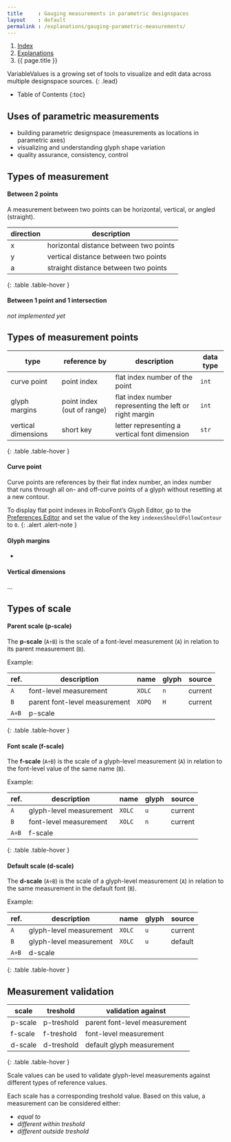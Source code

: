 ```yaml
---
title     : Gauging measurements in parametric designspaces
layout    : default
permalink : /explanations/gauging-parametric-measurements/
---
```


<nav aria-label="breadcrumb">
  <ol class="breadcrumb small">
    <li class="breadcrumb-item"><a href="{{ site.url }}">Index</a></li>
    <li class="breadcrumb-item"><a href="{{ site.url }}/explanations">Explanations</a></li>
    <li class="breadcrumb-item active" aria-current="page">{{ page.title }}</li>
  </ol>
</nav>

VariableValues is a growing set of tools to visualize and edit data across multiple designspace sources.
{: .lead}

* Table of Contents
{:toc}


Uses of parametric measurements
-------------------------------

- building parametric designspace (measurements as locations in parametric axes)
- visualizing and understanding glyph shape variation
- quality assurance, consistency, control


Types of measurement
--------------------

#### Between 2 points

A measurement between two points can be horizontal, vertical, or angled (straight).

| direction | description                            |
|-----------|----------------------------------------|
| x         | horizontal distance between two points |
| y         | vertical distance between two points   |
| a         | straight distance between two points   |
{: .table .table-hover }

#### Between 1 point and 1 intersection

*not implemented yet*


Types of measurement points
----------------------------

| type                | reference by               | description                                              | data type |
|---------------------|----------------------------|----------------------------------------------------------|-----------|
| curve point         | point index                | flat index number of the point                           | `int`     |
| glyph margins       | point index (out of range) | flat index number representing the left or right margin  | `int`     |
| vertical dimensions | short key                  | letter representing a vertical font dimension            | `str`     |
{: .table .table-hover }


#### Curve point

Curve points are references by their flat index number, an index number that runs through all on- and off-curve points of a glyph without resetting at a new contour.

To display flat point indexes in RoboFont’s Glyph Editor, go to the [Preferences Editor](#) and set the value of the key `indexesShouldFollowContour` to `0`.
{: .alert .alert-note }

#### Glyph margins

-

#### Vertical dimensions

...


Types of scale
--------------

#### Parent scale (p-scale)

The **p-scale** (`A÷B`) is the scale of a font-level measurement (`A`) in relation to its parent measurement (`B`).

Example:

| ref.    | description                   | name   | glyph | source  |
|---------|-------------------------------|--------|-------|---------|
| `A`     | font-level measurement        | `XOLC` | `n`   | current |
| `B`     | parent font-level measurement | `XOPQ` | `H`   | current |
| `A÷B`   | p-scale                       |        |       |         |
{: .table .table-hover }

#### Font scale (f-scale)

The **f-scale** (`A÷B`) is the scale of a glyph-level measurement (`A`) in relation to the font-level value of the same name (`B`).

Example:

| ref.    | description             | name   | glyph | source  |
|---------|-------------------------|--------|-------|---------|
| `A`     | glyph-level measurement | `XOLC` | `u`   | current |
| `B`     | font-level measurement  | `XOLC` | `n`   | current |
| `A÷B`   | f-scale                 |        |       |         |
{: .table .table-hover }

#### Default scale (d-scale)

The **d-scale** (`A÷B`) is the scale of a glyph-level measurement (`A`) in relation to the same measurement in the default font (`B`).

Example:

| ref.    | description             | name   | glyph | source  |
|---------|-------------------------|--------|-------|---------|
| `A`     | glyph-level measurement | `XOLC` | `u`   | current |
| `B`     | glyph-level measurement | `XOLC` | `u`   | default |
| `A÷B`   | d-scale                 |        |       |         |
{: .table .table-hover }


Measurement validation
----------------------

| scale   | treshold   | validation against            |
|---------|------------|-------------------------------|
| p-scale | p-treshold | parent font-level measurement |
| f-scale | f-treshold | font-level measurement        |
| d-scale | d-treshold | default glyph measurement     |
{: .table .table-hover }

Scale values can be used to validate glyph-level measurements against different types of reference values.

Each scale has a corresponding treshold value. Based on this value, a measurement can be considered either:

- *equal to*
- *different within treshold*
- *different outside treshold*

